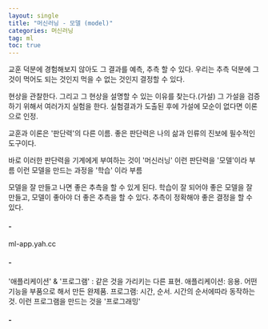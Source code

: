 ```yaml
---
layout: single
title: "머신러닝 - 모델 (model)"
categories: 머신러닝
tag: ml
toc: true
---
```


교훈 덕분에 경험해보지 않아도 그 결과를 예측, 추측 할 수 있다.
우리는 추측 덕분에 그것이 먹어도 되는 것인지 먹을 수 없는 것인지 결정할 수 있다.

현상을 관찰한다. 그리고 그 현상을 설명할 수 있는 이유를 찾는다.(가설) 그 가설을 검증하기 위해서 여러가지 실험을 한다.
실험결과가 도출된 후에 가설에 모순이 없다면 이론으로 인정.

교훈과 이론은 '판단력'의 다른 이름.
좋은 판단력은 나의 삶과 인류의 진보에 필수적인 도구이다.

바로 이러한 판단력을 기계에게 부여하는 것이 '머신러닝'
이런 판단력을 '모델'이라 부름
이런 모델을 만드는 과정을 '학습' 이라 부름

모델을 잘 만들고 나면 좋은 추측을 할 수 있게 된다.
학습이 잘 되어야 좋은 모델을 잘 만들고, 모델이 좋아야 더 좋은 추측을 할 수 있다. 추측이 정확해야 좋은 결정을 할 수 있다.

#### -
ml-app.yah.cc


#### -
'애플리케이션' & '프로그램' : 같은 것을 가리키는 다른 표현.
애플리케이션: 응용. 어떤 기능을 부품으로 해서 만든 완제품.
프로그램: 시간, 순서. 시간의 순서에따라 동작하는 것.
이런 프로그램을 만드는 것을 '프로그래밍'

#### -
